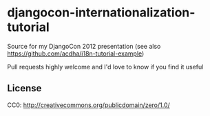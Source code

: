 djangocon-internationalization-tutorial
=======================================

Source for my DjangoCon 2012 presentation (see also https://github.com/acdha/i18n-tutorial-example)

Pull requests highly welcome and I'd love to know if you find it useful

License
-------

CC0: http://creativecommons.org/publicdomain/zero/1.0/
